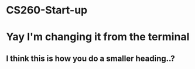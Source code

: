 # CS260-Start-up

# Yay I'm changing it from the terminal

## I think this is how you do a smaller heading..?

